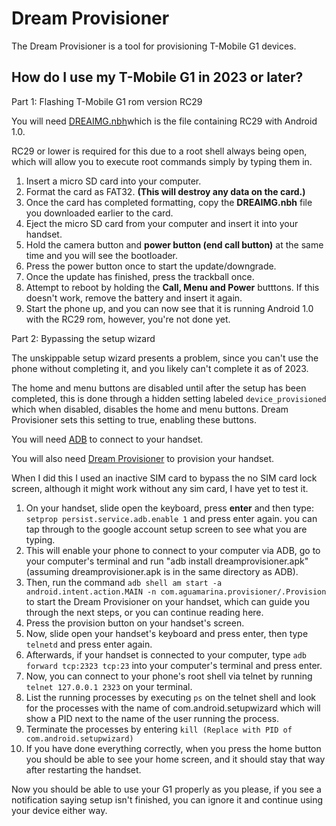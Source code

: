 # Dream Provisioner
The Dream Provisioner is a tool for provisioning T-Mobile G1 devices.
## How do I use my T-Mobile G1 in 2023 or later?
  
Part 1: Flashing T-Mobile G1 rom version RC29  
  
You will need [DREAIMG.nbh](http://archive.org/download/DREAIMG/DREAIMG.nbh)which is the file containing RC29 with Android 1.0.  
  
RC29 or lower is required for this due to a root shell always being open, which will allow you to execute root commands simply by typing them in.  

1.  Insert a micro SD card into your computer.
2.  Format the card as FAT32. **(This will destroy any data on the card.)**
3.  Once the card has completed formatting, copy the **DREAIMG.nbh** file you downloaded earlier to the card.
4.  Eject the micro SD card from your computer and insert it into your handset.
5.  Hold the camera button and **power button (end call button)** at the same time and you will see the bootloader.
6.  Press the power button once to start the update/downgrade.
7.  Once the update has finished, press the trackball once.
8.  Attempt to reboot by holding the **Call, Menu and Power** butttons. If this doesn't work, remove the battery and insert it again.
9.  Start the phone up, and you can now see that it is running Android 1.0 with the RC29 rom, however, you're not done yet.

  
Part 2: Bypassing the setup wizard  
  
  
The unskippable setup wizard presents a problem, since you can't use the phone without completing it, and you likely can't complete it as of 2023.  
  
The home and menu buttons are disabled until after the setup has been completed, this is done through a hidden setting labeled `device_provisioned` which when disabled, disables the home and menu buttons. Dream Provisioner sets this setting to true, enabling these buttons.  
  
You will need [ADB](https://developer.android.com/tools/releases/platform-tools) to connect to your handset.  
  
You will also need [Dream Provisioner](http://aguamarina.altervista.org/repo/dreamprovisioner.apk) to provision your handset.  
  
When I did this I used an inactive SIM card to bypass the no SIM card lock screen, although it might work without any sim card, I have yet to test it.  

1.  On your handset, slide open the keyboard, press **enter** and then type: `setprop persist.service.adb.enable 1` and press enter again. you can tap through to the google account setup screen to see what you are typing.
2.  This will enable your phone to connect to your computer via ADB, go to your computer's terminal and run "adb install dreamprovisioner.apk" (assuming dreamprovisioner.apk is in the same directory as ADB).
3.  Then, run the command `adb shell am start -a android.intent.action.MAIN -n com.aguamarina.provisioner/.Provision` to start the Dream Provisioner on your handset, which can guide you through the next steps, or you can continue reading here.
4.  Press the provision button on your handset's screen.
5.  Now, slide open your handset's keyboard and press enter, then type `telnetd` and press enter again.
6.  Afterwards, if your handset is connected to your computer, type `adb forward tcp:2323 tcp:23` into your computer's terminal and press enter.
7.  Now, you can connect to your phone's root shell via telnet by running `telnet 127.0.0.1 2323` on your terminal.
8.  List the running processes by executing `ps` on the telnet shell and look for the processes with the name of com.android.setupwizard which will show a PID next to the name of the user running the process.
9.  Terminate the processes by entering `kill (Replace with PID of com.android.setupwizard)`
10.  If you have done everything correctly, when you press the home button you should be able to see your home screen, and it should stay that way after restarting the handset.

Now you should be able to use your G1 properly as you please, if you see a notification saying setup isn't finished, you can ignore it and continue using your device either way.